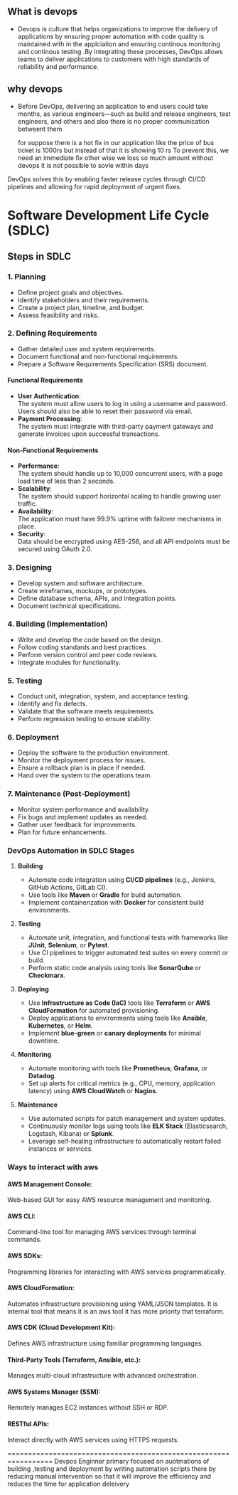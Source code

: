 ## What is devops
- Devops is culture that helps organizations to improve the delivery of applications by ensuring proper automation with code  quality is maintained with in the applciation  and ensuring  continous monitoring and continous testing .By integrating these processes, DevOps allows teams to deliver applications to customers with high standards of reliability and performance.

## why devops
- Before DevOps, delivering an application to end users could take months, as various engineers—such as build and release engineers, test engineers, and others and also there is no proper communication betweent them 

  for suppose there is a hot fix in our application like the price of bus ticket  is  1000rs but instead of that it is showing  10 rs
  To prevent this, we need an immediate fix other wise we loss so much amount without devops it is not possible to sovle within days


DevOps solves this by enabling faster release cycles through CI/CD pipelines and allowing for rapid deployment of urgent fixes.



# Software Development Life Cycle (SDLC)

## Steps in SDLC

### 1. Planning
- Define project goals and objectives.
- Identify stakeholders and their requirements.
- Create a project plan, timeline, and budget.
- Assess feasibility and risks.

### 2. Defining Requirements
- Gather detailed user and system requirements.
- Document functional and non-functional requirements.
- Prepare a Software Requirements Specification (SRS) document.

#### **Functional Requirements**
- **User Authentication**:  
  The system must allow users to log in using a username and password. Users should also be able to reset their password via email.  
- **Payment Processing**:  
  The system must integrate with third-party payment gateways and generate invoices upon successful transactions.

#### **Non-Functional Requirements**
- **Performance**:  
  The system should handle up to 10,000 concurrent users, with a page load time of less than 2 seconds.
- **Scalability**:  
  The system should support horizontal scaling to handle growing user traffic.
- **Availability**:  
  The application must have 99.9% uptime with failover mechanisms in place.
- **Security**:  
  Data should be encrypted using AES-256, and all API endpoints must be secured using OAuth 2.0.

### 3. Designing
- Develop system and software architecture.
- Create wireframes, mockups, or prototypes.
- Define database schema, APIs, and integration points.
- Document technical specifications.

### 4. Building (Implementation)
- Write and develop the code based on the design.
- Follow coding standards and best practices.
- Perform version control and peer code reviews.
- Integrate modules for functionality.

### 5. Testing
- Conduct unit, integration, system, and acceptance testing.
- Identify and fix defects.
- Validate that the software meets requirements.
- Perform regression testing to ensure stability.

### 6. Deployment
- Deploy the software to the production environment.
- Monitor the deployment process for issues.
- Ensure a rollback plan is in place if needed.
- Hand over the system to the operations team.

### 7. Maintenance (Post-Deployment)
- Monitor system performance and availability.
- Fix bugs and implement updates as needed.
- Gather user feedback for improvements.
- Plan for future enhancements.



### DevOps Automation in SDLC Stages

1. **Building**
   - Automate code integration using **CI/CD pipelines** (e.g., Jenkins, GitHub Actions, GitLab CI).  
   - Use tools like **Maven** or **Gradle** for build automation.  
   - Implement containerization with **Docker** for consistent build environments.

2. **Testing**
   - Automate unit, integration, and functional tests with frameworks like **JUnit**, **Selenium**, or **Pytest**.  
   - Use CI pipelines to trigger automated test suites on every commit or build.  
   - Perform static code analysis using tools like **SonarQube** or **Checkmarx**.  

3. **Deploying**
   - Use **Infrastructure as Code (IaC)** tools like **Terraform** or **AWS CloudFormation** for automated provisioning.  
   - Deploy applications to environments using tools like **Ansible**, **Kubernetes**, or **Helm**.  
   - Implement **blue-green** or **canary deployments** for minimal downtime.

4. **Monitoring**
   - Automate monitoring with tools like **Prometheus**, **Grafana**, or **Datadog**.  
   - Set up alerts for critical metrics (e.g., CPU, memory, application latency) using **AWS CloudWatch** or **Nagios**.  

5. **Maintenance**
   - Use automated scripts for patch management and system updates.  
   - Continuously monitor logs using tools like **ELK Stack** (Elasticsearch, Logstash, Kibana) or **Splunk**.  
   - Leverage self-healing infrastructure to automatically restart failed instances or services.  



### Ways to interact with aws

#### AWS Management Console:
Web-based GUI for easy AWS resource management and monitoring.

####  AWS CLI:
Command-line tool for managing AWS services through terminal commands.

#### AWS SDKs:
Programming libraries for interacting with AWS services programmatically.

#### AWS CloudFormation:
Automates infrastructure provisioning using YAML/JSON templates. It is internal tool that means it is an aws tool it has more priority that terraform.

#### AWS CDK (Cloud Development Kit):
Defines AWS infrastructure using familiar programming languages.

#### Third-Party Tools (Terraform, Ansible, etc.):
Manages multi-cloud infrastructure with advanced orchestration.

#### AWS Systems Manager (SSM):
Remotely manages EC2 instances without SSH or RDP.

#### RESTful APIs:
Interact directly with AWS services using HTTPS requests.

=================================================================
Devpos Enginner primary focused on auotmations of building ,testing and deployment by writing automation scripts there by reducing manual intervention so that it will improve the efficiency and reduces the time for application deleivery

